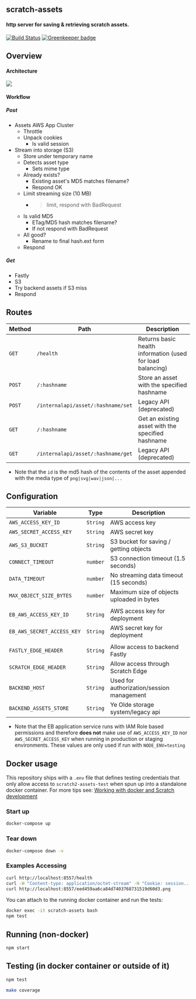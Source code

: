 ## scratch-assets
#### http server for saving & retrieving scratch assets.

[![Build Status](https://travis-ci.com/LLK/scratch-assets.svg?token=xzzHj4ct3SyBTpeqxnx1&branch=develop)](https://travis-ci.com/LLK/scratch-assets)
[![Greenkeeper badge](https://badges.greenkeeper.io/LLK/scratch-assets.svg?token=60538b212e62273e32ba817c779892fede97dd6575a84826f7205bea69338d02&ts=1526475781390)](https://greenkeeper.io/)

## Overview

#### Architecture
![](https://github.com/colbygk/scratch-assets/blob/4aad8750544d500099dea303570016575b69839c/architecture.png)

#### Workflow

##### Post
- Assets AWS App Cluster
    - Throttle
    - Unpack cookies
      - Is valid session
- Stream into storage (S3)
    - Store under temporary name
    - Detects asset type
        - Sets mime type
    - Already exists?
        - Existing asset's MD5 matches filename?
        - Respond OK
    - Limit streaming size (10 MB)
        - > limit, respond with BadRequest
    - Is valid MD5
        - ETag/MD5 hash matches filename?
        - If not respond with BadRequest
    - All good?
        - Rename to final hash.ext form
    - Respond

##### Get
- Fastly
- S3
- Try backend assets if S3 miss
- Respond

## Routes
| Method | Path      | Description                                                 |
| ------ | --------- | ----------------------------------------------------------- |
| `GET`  | `/health` | Returns basic health information (used for load balancing)  |
| `POST` | `/:hashname`    | Store an asset with the specified hashname            |
| `POST` | `/internalapi/asset/:hashname/set`    | Legacy API (deprecated)         |
| `GET`  | `/:hashname`    | Get an existing asset with the specified hashname     |
| `GET`  | `/internalapi/asset/:hashname/get`    | Legacy API (deprecated)         |

* Note that the `id` is the md5 hash of the contents of the asset appended with the media type of `png|svg|wav|json|...`

## Configuration
| Variable                   | Type     | Description                                 |
| -------------------------- | -------- | ------------------------------------------- |
| `AWS_ACCESS_KEY_ID`        | `String` | AWS access key                              |
| `AWS_SECRET_ACCESS_KEY`    | `String` | AWS secret key                              |
| `AWS_S3_BUCKET`            | `String` | S3 bucket for saving / getting objects      |
| `CONNECT_TIMEOUT`          | `number` | S3 connection timeout (1.5 seconds)         |
| `DATA_TIMEOUT`             | `number` | No streaming data timeout (15 seconds)      |
| `MAX_OBJECT_SIZE_BYTES`    | `number` | Maximum size of objects uploaded in bytes   |
|                            |          |                                             |
| `EB_AWS_ACCESS_KEY_ID`     | `String` | AWS access key for deployment               |
| `EB_AWS_SECRET_ACCESS_KEY` | `String` | AWS secret key for deployment               |
|                            |          |                                             |
| `FASTLY_EDGE_HEADER`       | `String` | Allow access to backend Fastly              |
| `SCRATCH_EDGE_HEADER`      | `String` | Allow access through Scratch Edge           |
| `BACKEND_HOST`             | `String` | Used for authorization/session management   |
| `BACKEND_ASSETS_STORE`     | `String` | Ye Olde storage system/legacy api           |




* Note that the EB application service runs with IAM Role based permissions and therefore **does not** make use of `AWS_ACCESS_KEY_ID` nor `AWS_SECRET_ACCESS_KEY` when running in production or staging environments. These values are only used if run with `NODE_ENV=testing`

## Docker usage
This repository ships with a `.env` file that defines testing credentials that only allow access to `scratch2-assets-test` when spun up into a standalone docker container.
For more tips see:  [Working with docker and Scratch development](https://github.com/LLK/scratch-ops/wiki/Working-with-Docker-and-Scratch-Development)

### Start up

```bash
docker-compose up
```

### Tear down

```bash
docker-compose down -v
```

### Examples Accessing

```bash
curl http://localhost:8557/health
curl -H "Content-type: application/octet-stream" -H "Cookie: session..."--data-binary @a.png http://localhost:8557/eed459aa6ca84d7403768731519d60d3.png
curl http://localhost:8557/eed459aa6ca84d7403768731519d60d3.png
```

You can attach to the running docker container and run the tests:

```bash
docker exec -it scratch-assets bash
npm test
```

## Running (non-docker)
```bash
npm start
```

## Testing (in docker container or outside of it)
```bash
npm test
```

```bash
make coverage
```
